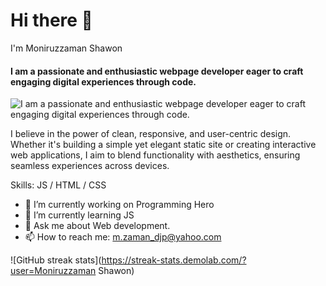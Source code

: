 # Hi there 👋
I'm Moniruzzaman Shawon
#### I am a passionate and enthusiastic webpage developer eager to craft engaging digital experiences through code.
![I am a passionate and enthusiastic webpage developer eager to craft engaging digital experiences through code.](https://scontent.fdac24-1.fna.fbcdn.net/v/t39.30808-6/330625489_949249476248732_5048046550510992193_n.jpg?_nc_cat=102&ccb=1-7&_nc_sid=9534ce&_nc_ohc=M3dFaHiUERsAX_LBVf0&_nc_ht=scontent.fdac24-1.fna&oh=00_AfC0ws88cvQuYOC3WbSMrrgxmiXhXoxcMTH0rpdfK6iJQQ&oe=658556C6)

 I believe in the power of clean, responsive, and user-centric design. Whether it's building a simple yet elegant static site or creating interactive web applications, I aim to blend functionality with aesthetics, ensuring seamless experiences across devices.


Skills: JS / HTML / CSS

- 🔭 I’m currently working on Programming Hero 
- 🌱 I’m currently learning JS 
- 💬 Ask me about Web development. 
- 📫 How to reach me: m.zaman_djp@yahoo.com 




![GitHub streak stats](https://streak-stats.demolab.com/?user=Moniruzzaman Shawon)  

